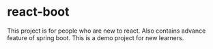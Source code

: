 # react-boot
This project is for people who are new to react. Also contains advance feature of spring boot. This is a demo project for new learners.
